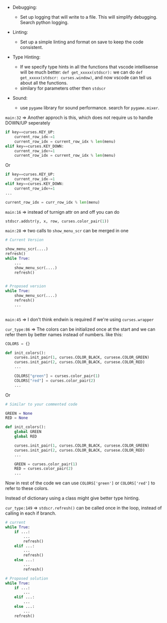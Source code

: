 - Debugging:
	- Set up logging that will write to a file. This will simplify debugging. Search python logging.

- Linting:
	- Set up a simple linting and format on save to keep the code consistent.

- Type Hinting:
	- If we specify type hints in all the functions that vscode intellisense will be much better:
		`def get_xxxxx(stdscr):` we can do `def get_xxxxx(stdscr: curses.window)`, and now vscode can tell
		us about all the functions.
	- similary for parameters other then `stdscr` 

- Sound:
	- use `pygame` library for sound performance. search for `pygame.mixer`.
	


`main:32` => Another approch is this, which does not require us to handle DOWN/UP seperately
```py
if key==curses.KEY_UP:
	current_row_idx-=1
	current_row_idx = current_row_idx % len(menu)
elif key==curses.KEY_DOWN:
	current_row_idx+=1
	current_row_idx = current_row_idx % len(menu)
```
Or 
```py
if key==curses.KEY_UP:
 	current_row_idx-=1
elif key==curses.KEY_DOWN:
	current_row_idx+=1
...

current_row_idx = curr_row_idx % len(menu)
```


`main:16` => instead of turnign attr on and off you can do
```py
stdscr.addstr(y, x, row, curses.color_pair(1))
```


`main:28` => two calls to `show_menu_scr` can be merged in one 
```py
# Current Version

show_menu_scr(....)
refresh()
while True:
	...
	show_menu_scr(....)
	refresh()
	

# Proposed version
while True:
	show_menu_scr(....)
	refresh()
	...
	
```


`main:45` => I don't think endwin is required if we're using `curses.wrapper`


`cur_type:86` => The colors can be initialized once at the start and we can refer them by better names instead of numbers.
like this:
```py
COLORS = {}

def init_colors():
	curses.init_pair(1, curses.COLOR_BLACK, cursese.COLOR_GREEN)
	curses.init_pair(2, curses.COLOR_BLACK, cursese.COLOR_RED)
	...

	COLORS["green"] = curses.color_pair(1)
	COLORS["red"] = curses.color_pair(2)
	...
```
Or 
```py
# Similar to your commented code

GREEN = None
RED = None

def init_colors():
	global GREEN
	global RED

	curses.init_pair(1, curses.COLOR_BLACK, cursese.COLOR_GREEN)
	curses.init_pair(2, curses.COLOR_BLACK, cursese.COLOR_RED)
	...

	GREEN = curses.color_pair(1)
	RED = curses.color_pair(2)
	...
```
Now in rest of the code we can use `COLORS['green']` or `COLORS['red']` to refer to these colors.

Instead of dictionary using a class might give better type hinting.



`cur_type:149` => `stdscr.refresh()` can be called once in the loop, instead of calling in each if branch.

```py
# current
while True:
	if ...:
		...
		refresh()
	elif ...:
		...
		refresh()
	else ...:
		...
		refresh()

# Proposed solution
while True:
	if ...:
		...
	elif ...:
		...
	else ...:
		...
	refresh()
```


